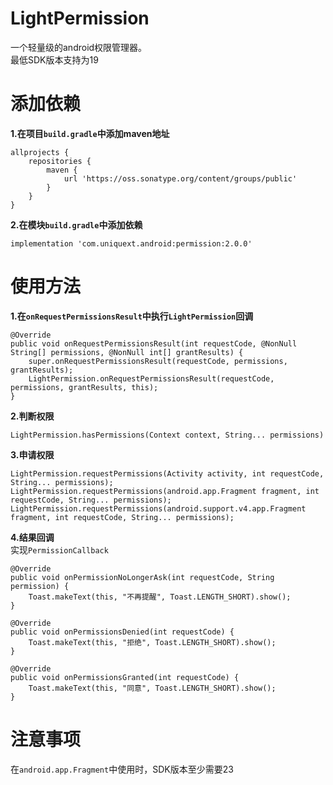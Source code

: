 # LightPermission
一个轻量级的android权限管理器。
<br>最低SDK版本支持为19

# 添加依赖
**1.在项目`build.gradle`中添加maven地址**
```
allprojects {
    repositories {
        maven {
            url 'https://oss.sonatype.org/content/groups/public'
        }
    }
}
```
**2.在模块`build.gradle`中添加依赖**
```
implementation 'com.uniquext.android:permission:2.0.0'
```

# 使用方法
**1.在`onRequestPermissionsResult`中执行`LightPermission`回调**
```
@Override
public void onRequestPermissionsResult(int requestCode, @NonNull String[] permissions, @NonNull int[] grantResults) {
    super.onRequestPermissionsResult(requestCode, permissions, grantResults);
    LightPermission.onRequestPermissionsResult(requestCode, permissions, grantResults, this);
}
```
**2.判断权限**
```
LightPermission.hasPermissions(Context context, String... permissions)
```
**3.申请权限**
```
LightPermission.requestPermissions(Activity activity, int requestCode, String... permissions);
LightPermission.requestPermissions(android.app.Fragment fragment, int requestCode, String... permissions);
LightPermission.requestPermissions(android.support.v4.app.Fragment fragment, int requestCode, String... permissions);
```
**4.结果回调**
<br>实现`PermissionCallback`
```
@Override
public void onPermissionNoLongerAsk(int requestCode, String permission) {
    Toast.makeText(this, "不再提醒", Toast.LENGTH_SHORT).show();
}

@Override
public void onPermissionsDenied(int requestCode) {
    Toast.makeText(this, "拒绝", Toast.LENGTH_SHORT).show();
}

@Override
public void onPermissionsGranted(int requestCode) {
    Toast.makeText(this, "同意", Toast.LENGTH_SHORT).show();
}
```

# 注意事项
在`android.app.Fragment`中使用时，SDK版本至少需要23